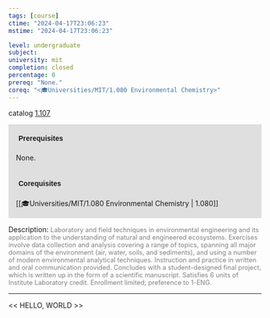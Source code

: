 ```yaml
---
tags: [course]
ctime: "2024-04-17T23:06:23"
mstime: "2024-04-17T23:06:23"

level: undergraduate
subject: 
university: mit
completion: closed
percentage: 0
prereq: "None."
coreq: "<🎓Universities/MIT/1.080 Environmental Chemistry>"
---
```


catalog [1.107](http://student.mit.edu/catalog/m1a.html#1.107)

<span style="display: block; padding: 15px; background-color: rgb(100, 100, 100, 0.2);"><font id="m_prereq232_0" style="display: block; font-family: Arial, sans-serif; font-weight: bold; padding: 5px">Prerequisites</font><br><span id="prereq232_0">None.</span></span>
<span style="display: block; padding: 15px; background-color: rgb(100, 100, 100, 0.2);"><font id="m_coreq232_0" style="display: block; font-family: Arial, sans-serif; font-weight: bold; padding: 5px">Corequisites</font><br><span id="coreq232_0">[[🎓Universities/MIT/1.080 Environmental Chemistry | 1.080]]</span></span>

<font style="">Description:</font>
<font style="color: grey; font-size: 0.8rem;">Laboratory and field techniques in environmental engineering and its application to the understanding of natural and engineered ecosystems. Exercises involve data collection and analysis covering a range of topics, spanning all major domains of the environment (air, water, soils, and sediments), and using a number of modern environmental analytical techniques. Instruction and practice in written and oral communication provided. Concludes with a student-designed final project, which is written up in the form of a scientific manuscript. Satisfies 6 units of Institute Laboratory credit. Enrollment limited; preference to 1-ENG.</font>



---

<< HELLO, WORLD >>

